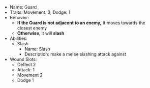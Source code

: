 * Name: Guard
* Traits: Movement: 3, Dodge: 1
* Behavior:
	* **If the Guard is not adjacent to an enemy,** It moves towards the closest enemy
	* **Otherwise**, it will **slash** 
* Abilities:
	* Slash
		* Name: Slash
		* Description: make a melee slashing attack against 
* Wound Slots:
	* Deflect 2
	* Attack: 1
	* Movement 2
	* Dodge 1


